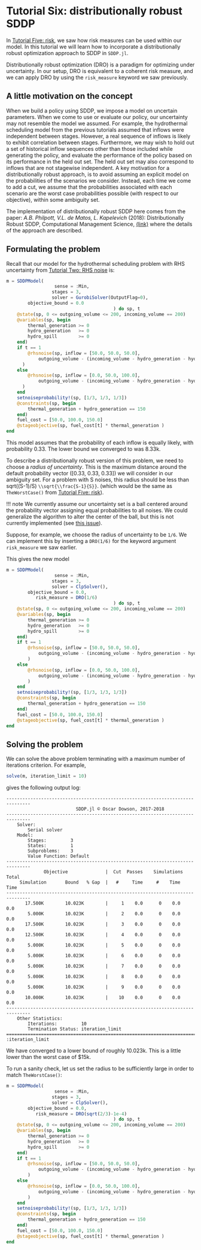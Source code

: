 # Tutorial Six: distributionally robust SDDP

In [Tutorial Five: risk](@ref), we saw how risk measures can be used within our model.
In this tutorial we will learn how to incorporate a distributionally robust
optimization approach to SDDP in `SDDP.jl`.

Distributionally robust optimization (DRO) is a paradigm for optimizing under uncertainty.
In our setup, DRO is equivalent to a coherent risk measure, and we can apply DRO
by using the `risk_measure` keyword we saw previously.

## A little motivation on the concept
When we build a policy using SDDP, we impose a model on uncertain parameters.
When we come to use or evaluate our policy, our uncertainty may not resemble the
model we assumed.
For example, the hydrothermal scheduling model from the
previous tutorials assumed that inflows were independent between stages.
However, a real sequence of inflows is likely to exhibit correlation between stages.
Furthermore, we may wish to hold out a set of historical inflow sequences other than those
included while generating the policy, and evaluate the performance of the
policy based on its performance in the held out set. The held out set may also
correspond to inflows that are not stagewise independent.
A key motivation for a distributionally robust approach, is to avoid assuming an explicit model
on the probabilities of the scenarios we consider.
Instead, each time we come to add a cut, we assume that the probabilities
associated with each scenario are the worst case probabilities possible
(with respect to our objective), within some ambiguity set.

The implementation of distributionally robust SDDP here comes from the paper:
*A.B. Philpott, V.L. de Matos, L. Kapelevich* (2018): Distributionally Robust SDDP,
Computational Management Science,
[(link)](http://link.springer.com/article/10.1007/s10287-018-0314-0 "")
where the details of the approach are described.

## Formulating the problem
Recall that our model for the hydrothermal scheduling problem with RHS
uncertainty from [Tutorial Two: RHS noise](@ref) is:
```julia
m = SDDPModel(
                  sense = :Min,
                 stages = 3,
                 solver = GurobiSolver(OutputFlag=0),
        objective_bound = 0.0
                                        ) do sp, t
    @state(sp, 0 <= outgoing_volume <= 200, incoming_volume == 200)
    @variables(sp, begin
        thermal_generation >= 0
        hydro_generation   >= 0
        hydro_spill        >= 0
    end)
    if t == 1
        @rhsnoise(sp, inflow = [50.0, 50.0, 50.0],
            outgoing_volume - (incoming_volume - hydro_generation - hydro_spill) == inflow
      )
    else
        @rhsnoise(sp, inflow = [0.0, 50.0, 100.0],
            outgoing_volume - (incoming_volume - hydro_generation - hydro_spill) == inflow
      )
    end
    setnoiseprobability!(sp, [1/3, 1/3, 1/3])
    @constraints(sp, begin
        thermal_generation + hydro_generation == 150
    end)
    fuel_cost = [50.0, 100.0, 150.0]
    @stageobjective(sp, fuel_cost[t] * thermal_generation )
end
```
This model assumes that the probability of each inflow is equally likely, with
probability 0.33. The lower bound we converged to was 8.33k.

To describe a distributionally robust version of this problem, we need to choose a
*radius of uncertainty*. This is the maximum distance around the default probability vector ([0.33, 0.33, 0.33]) we will consider in our ambiguity set.
For a problem with S noises, this radius should be less than sqrt((S-1)/S)
`\\sqrt{\\frac{S-1}{S}}`.
(which would be the same as `TheWorstCase()` from [Tutorial Five: risk](@ref)).

!!! note
    We currently assume our uncertainty set is a ball centered around the
    probability vector assigning equal probabilities to all noises. We could
    generalize the algorithm to alter the center of the ball, but this is not
    currently implemented (see [this issue](https://github.com/odow/SDDP.jl/issues/117)).

Suppose, for example, we choose the radius of uncertainty to be `1/6`. We can
implement this by inserting a `DRO(1/6)` for the keyword argument `risk_measure`
we saw earlier.

This gives the new model
```julia
m = SDDPModel(
                  sense = :Min,
                 stages = 3,
                 solver = ClpSolver(),
        objective_bound = 0.0,
           risk_measure = DRO(1/6)
                                        ) do sp, t
    @state(sp, 0 <= outgoing_volume <= 200, incoming_volume == 200)
    @variables(sp, begin
        thermal_generation >= 0
        hydro_generation   >= 0
        hydro_spill        >= 0
    end)
    if t == 1
        @rhsnoise(sp, inflow = [50.0, 50.0, 50.0],
            outgoing_volume - (incoming_volume - hydro_generation - hydro_spill) == inflow
        )
    else
        @rhsnoise(sp, inflow = [0.0, 50.0, 100.0],
            outgoing_volume - (incoming_volume - hydro_generation - hydro_spill) == inflow
        )
    end
    setnoiseprobability!(sp, [1/3, 1/3, 1/3])
    @constraints(sp, begin
        thermal_generation + hydro_generation == 150
    end)
    fuel_cost = [50.0, 100.0, 150.0]
    @stageobjective(sp, fuel_cost[t] * thermal_generation )
end
```

## Solving the problem
We can solve the above problem terminating with a maximum number of iterations
criterion. For example,
```julia
solve(m, iteration_limit = 10)
```
gives the following output log:
```
-------------------------------------------------------------------------------
                          SDDP.jl © Oscar Dowson, 2017-2018
-------------------------------------------------------------------------------
    Solver:
        Serial solver
    Model:
        Stages:         3
        States:         1
        Subproblems:    3
        Value Function: Default
-------------------------------------------------------------------------------
              Objective              |  Cut  Passes    Simulations   Total
     Simulation       Bound   % Gap  |   #     Time     #    Time    Time
-------------------------------------------------------------------------------
       17.500K        10.023K        |     1    0.0      0    0.0    0.0
        5.000K        10.023K        |     2    0.0      0    0.0    0.0
       17.500K        10.023K        |     3    0.0      0    0.0    0.0
       12.500K        10.023K        |     4    0.0      0    0.0    0.0
        5.000K        10.023K        |     5    0.0      0    0.0    0.0
        5.000K        10.023K        |     6    0.0      0    0.0    0.0
        5.000K        10.023K        |     7    0.0      0    0.0    0.0
        5.000K        10.023K        |     8    0.0      0    0.0    0.0
        5.000K        10.023K        |     9    0.0      0    0.0    0.0
       10.000K        10.023K        |    10    0.0      0    0.0    0.0
-------------------------------------------------------------------------------
    Other Statistics:
        Iterations:         10
        Termination Status: iteration_limit
===============================================================================
:iteration_limit
```
We have converged to a lower bound of roughly 10.023k. This is a little lower
than the worst case of $15k.

To run a sanity check, let us set the radius to be sufficiently large in order
to match `TheWorstCase()`:

```julia
m = SDDPModel(
                  sense = :Min,
                 stages = 3,
                 solver = ClpSolver(),
        objective_bound = 0.0,
           risk_measure = DRO(sqrt(2/3)-1e-4)
                                        ) do sp, t
    @state(sp, 0 <= outgoing_volume <= 200, incoming_volume == 200)
    @variables(sp, begin
        thermal_generation >= 0
        hydro_generation   >= 0
        hydro_spill        >= 0
    end)
    if t == 1
        @rhsnoise(sp, inflow = [50.0, 50.0, 50.0],
            outgoing_volume - (incoming_volume - hydro_generation - hydro_spill) == inflow
        )
    else
        @rhsnoise(sp, inflow = [0.0, 50.0, 100.0],
            outgoing_volume - (incoming_volume - hydro_generation - hydro_spill) == inflow
        )
    end
    setnoiseprobability!(sp, [1/3, 1/3, 1/3])
    @constraints(sp, begin
        thermal_generation + hydro_generation == 150
    end)
    fuel_cost = [50.0, 100.0, 150.0]
    @stageobjective(sp, fuel_cost[t] * thermal_generation )
end
```
